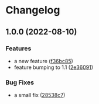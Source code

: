 # Changelog

## 1.0.0 (2022-08-10)


### Features

* a new feature ([f36bc85](https://github.com/jorgenengelsen/realease-please-config-test/commit/f36bc85ff5ebc3a3f9fc673439935b547f9e51d2))
* feature bumping to 1.1 ([2e36091](https://github.com/jorgenengelsen/realease-please-config-test/commit/2e36091ed29acf7e21a00ac416d67905af5f015b))


### Bug Fixes

* a small fix ([28538c7](https://github.com/jorgenengelsen/realease-please-config-test/commit/28538c7f96255c234b52179af6c96252b4d0b92a))
